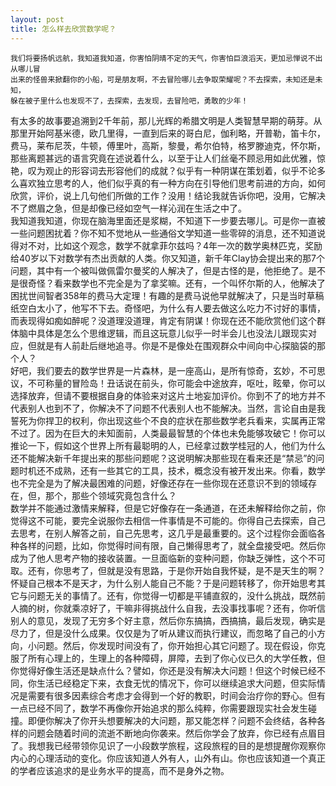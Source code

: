 ```yaml
---
layout: post
title: 怎么样去欣赏数学呢？
---
```

```
我们将要扬帆远航，我知道我知道，你害怕阴晴不定的天气，你害怕巨浪滔天，更加忌惮说不出从哪儿冒
出来的怪兽来掀翻你的小船，可是朋友啊，不去冒险哪儿去争取荣耀呢？不去探索，未知还是未知，
躲在被子里什么也发现不了，去探索，去发现，去冒险吧，勇敢的少年！
```
有太多的故事要追溯到2千年前，那儿光辉的希腊文明是人类智慧早期的萌芽。从那里开始阿基米德，欧几里得，一直到后来的哥白尼，伽利略，开普勒，笛卡尔，费马，莱布尼茨，牛顿，傅里叶，高斯，黎曼，希尔伯特，格罗滕迪克，怀尔斯，那些离题甚远的语言究竟在述说着什么，以至于让人们丝毫不顾忌用如此优雅，惊艳，叹为观止的形容词去形容他们的成就？似乎有一种阴谋在策划着，似乎不论多么喜欢独立思考的人，他们似乎真的有一种方向在引导他们思考前进的方向，如何欣赏，评价，说上几句他们所做的工作？没用！结论我就告诉你吧，没用，它解决不了燃眉之急，但是却像已经如空气一样沁润在生活之中了。  
我知道我知道，你现在脑海里面还是浆糊，不知道下一步要去哪儿。可是你一直被一些问题困扰着？你不知不觉地从一些通俗文学知道一些零碎的消息，还不知道说得对不对，比如这个观念，数学不就拿菲尔兹吗？4年一次的数学奥林匹克，奖励给40岁以下对数学有杰出贡献的人类。你又知道，新千年Clay协会提出来的那7个问题，其中有一个被叫做佩雷尔曼奖的人解决了，但是古怪的是，他拒绝了。是不是很奇怪？看来数学也不完全是为了拿奖嘛。还有，一个叫怀尔斯的人，他解决了困扰世间智者358年的费马大定理！有趣的是费马说他早就解决了，只是当时草稿纸空白太小了，他写不下去。奇怪吧，为什么有人要去做这么吃力不讨好的事情，而表现得如痴如醉呢？没道理没道理，肯定有阴谋！你现在还不能欣赏他们这个群体脑中具体是怎么个思维逻辑，而且这玩意儿似乎一时半会儿也没法儿跟现实对应，但就是有人前赴后继地追寻。你是不是像处在围观群众中间向中心探脑袋的那个人？  
好吧，我们要去的数学世界是一片森林，是一座高山，是所有惊奇，玄妙，不可思议，不可称量的冒险岛！丑话说在前头，你可能会中途放弃，呕吐，眩晕，你可以选择放弃，但请不要根据自身的体验来对这片土地妄加评价。你到不了的地方并不代表别人也到不了，你解决不了问题不代表别人也不能解决。当然，言论自由是我誓死为你捍卫的权利，你出现这些个不良的症状在那些数学老兵看来，实属再正常不过了。因为在巨大的未知面前，人类最最智慧的个体也未免能够攻破它！你可以推论一下，假如这个世界上所有最聪明的人，已经拿过数学桂冠的人，他们为什么还不能解决新千年提出来的那些问题呢？这说明解决那些现在看来还是“禁忌”的问题时机还不成熟，还有一些其它的工具，技术，概念没有被开发出来。你看，数学也不完全是为了解决最困难的问题，好像还存在一些你现在还意识不到的领域存在，但，那个，那些个领域究竟包含什么？  
数学并不能通过激情来解释，但是它好像存在一条通道，在还未解释给你之前，你觉得这不可能，要完全说服你去相信一件事情是不可能的。你得自己去探索，自己去思考，在别人解答之前，自己先思考，这几乎是最重要的。这个过程你会面临各种各样的问题，比如，你觉得时间有限，自己懒得思考了，就全盘接受吧。然后你成为了他人思考产物的接收装置。一旦面临新的变种问题，你缺乏弹性，这个不可取。还有，你思考了，但就是没有思路，于是你开始自我怀疑，是不是天生的啊？怀疑自己根本不是天才，为什么别人能自己不能？于是问题转移了，你开始思考其它与问题无关的事情了。还有，你觉得一切都是平铺直叙的，没什么挑战，既然前人摘的树，你就乘凉好了，干嘛非得挑战什么自我，去没事找事呢？还有，你听信别人的意见，发现了无穷多个好主意，然后你东搞搞，西搞搞，最后发现，确实是尽力了，但是没什么成果。仅仅是为了听从建议而执行建议，而忽略了自己的小方向，小问题。然后，你发现时间没有了，你开始担心其它问题了。现在假设，你克服了所有心理上的，生理上的各种障碍，屏障，去到了你心仪已久的大学任教，但你觉得好像生活还是缺点什么？譬如，你还是没有解决大问题！但这个时候已经不同，你生活已经稳定下来，衣食无忧的情况下，你可以继续追求大问题，但实际情况是需要有很多因素综合考虑才会得到一个好的教职，时间会治疗你的野心。但有一点已经不同了，数学不再像你开始追求的那么纯粹，你需要跟现实社会发生碰撞。即便你解决了你开头想要解决的大问题，那又能怎样？问题不会终结，各种各样的问题会随着时间的流逝不断地向你袭来。然后你学会了放弃，你已经有点眉目了。我想我已经带领你见识了一小段数学旅程，这段旅程的目的是想提醒你观察你内心的心理活动的变化。你应该知道人外有人，山外有山。你也应该知道一个真正的学者应该追求的是业务水平的提高，而不是身外之物。
